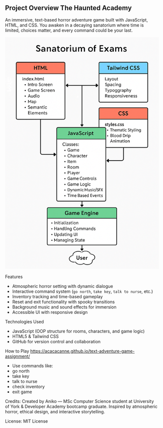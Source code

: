 Project Overview
The Haunted Academy
------------------------------------------------------------------------------------------------------------------------------------------

An immersive, text-based horror adventure game built with JavaScript, HTML, and CSS. You awaken in a decaying sanatorium where time is limited, choices matter, and every command could be your last.

![The Architechture](assets/pictures/visual%20architecture%20.png)

Features
- Atmospheric horror setting with dynamic dialogue
- Interactive command system (`go north`, `take key`, `talk to nurse`, etc.)
- Inventory tracking and time-based gameplay
- Reset and exit functionality with spooky transitions
- Background music and sound effects for immersion
- Accessible UI with responsive design

Technologies Used
- JavaScript (OOP structure for rooms, characters, and game logic)
- HTML5 & Tailwind CSS
- GitHub for version control and collaboration

How to Play
https://acacacanne.github.io/text-adventure-game-assignment/

- Use commands like:
- go north
- take key
- talk to nurse
- check inventory
- exit game

 Credits:
 Created by Aniko — MSc Computer Science student at University of York & Developer Academy bootcamp graduate. Inspired by atmospheric horror, ethical design, and interactive storytelling.
 
 License:
 MIT License

